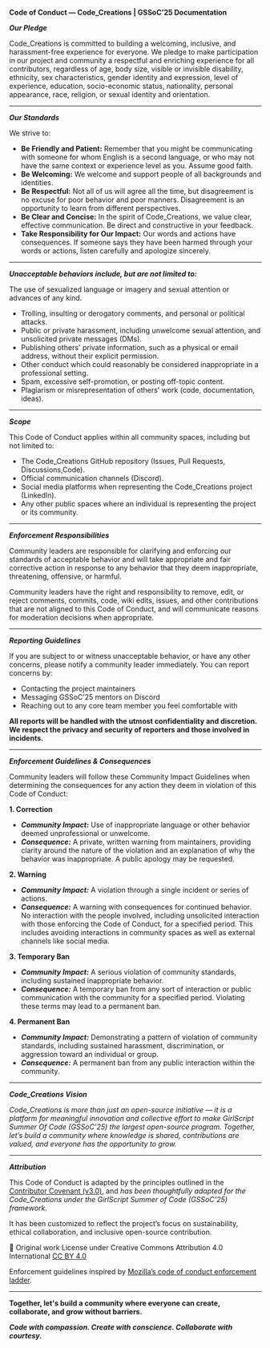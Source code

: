 **Code of Conduct — Code_Creations | GSSoC’25 Documentation**

**_Our Pledge_**

Code_Creations is committed to building a welcoming, inclusive, and harassment-free experience for everyone. We pledge to make participation in our project and community a respectful and enriching experience for all contributors, regardless of age, body size, visible or invisible disability, ethnicity, sex characteristics, gender identity and expression, level of experience, education, socio-economic status, nationality, personal appearance, race, religion, or sexual identity and orientation.

---

**_Our Standards_**

We strive to:

- **Be Friendly and Patient:** Remember that you might be communicating with someone for whom English is a second language, or who may not have the same context or experience level as you. Assume good faith.
- **Be Welcoming:** We welcome and support people of all backgrounds and identities.
- **Be Respectful:** Not all of us will agree all the time, but disagreement is no excuse for poor behavior and poor manners. Disagreement is an opportunity to learn from different perspectives.
- **Be Clear and Concise:** In the spirit of Code_Creations, we value clear, effective communication. Be direct and constructive in your feedback.
- **Take Responsibility for Our Impact:** Our words and actions have consequences. If someone says they have been harmed through your words or actions, listen carefully and apologize sincerely.

---

**_Unacceptable behaviors include, but are not limited to:_**

The use of sexualized language or imagery and sexual attention or advances of any kind.

- Trolling, insulting or derogatory comments, and personal or political attacks.
- Public or private harassment, including unwelcome sexual attention, and unsolicited private messages (DMs).
- Publishing others' private information, such as a physical or email address, without their explicit permission.
- Other conduct which could reasonably be considered inappropriate in a professional setting.
- Spam, excessive self-promotion, or posting off-topic content.
- Plagiarism or misrepresentation of others' work (code, documentation, ideas).

---

**_Scope_**

This Code of Conduct applies within all community spaces, including but not limited to:

- The Code_Creations GitHub repository (Issues, Pull Requests, Discussions,Code).
- Official communication channels (Discord).
- Social media platforms when representing the Code_Creations project (LinkedIn).
- Any other public spaces where an individual is representing the project or its community.

---

**_Enforcement Responsibilities_**

Community leaders are responsible for clarifying and enforcing our standards of acceptable behavior and will take appropriate and fair corrective action in response to any behavior that they deem inappropriate, threatening, offensive, or harmful.

Community leaders have the right and responsibility to remove, edit, or reject comments, commits, code, wiki edits, issues, and other contributions that are not aligned to this Code of Conduct, and will communicate reasons for moderation decisions when appropriate.

---

**_Reporting Guidelines_**

If you are subject to or witness unacceptable behavior, or have any other concerns, please notify a community leader immediately. You can report concerns by:

- Contacting the project maintainers
- Messaging GSSoC’25 mentors on Discord
- Reaching out to any core team member you feel comfortable with

**All reports will be handled with the utmost confidentiality and discretion. We respect the privacy and security of reporters and those involved in incidents.**

---

**_Enforcement Guidelines & Consequences_**

Community leaders will follow these Community Impact Guidelines when determining the consequences for any action they deem in violation of this Code of Conduct:

**1. Correction**

- **_Community Impact:_** Use of inappropriate language or other behavior deemed unprofessional or unwelcome.
- **_Consequence:_** A private, written warning from maintainers, providing clarity around the nature of the violation and an explanation of why the behavior was inappropriate. A public apology may be requested.

**2. Warning**

- **_Community Impact:_** A violation through a single incident or series of actions.
- **_Consequence:_** A warning with consequences for continued behavior. No interaction with the people involved, including unsolicited interaction with those enforcing the Code of Conduct, for a specified period. This includes avoiding interactions in community spaces as well as external channels like social media.

**3. Temporary Ban**

- **_Community Impact:_** A serious violation of community standards, including sustained inappropriate behavior.
- **_Consequence:_** A temporary ban from any sort of interaction or public communication with the community for a specified period. Violating these terms may lead to a permanent ban.

**4. Permanent Ban**

- **_Community Impact:_** Demonstrating a pattern of violation of community standards, including sustained harassment, discrimination, or aggression toward an individual or group.
- **_Consequence:_** A permanent ban from any public interaction within the community.

---

**_Code_Creations Vision_**

_Code_Creations is more than just an open-source initiative — it is a platform for meaningful innovation and collective effort to make GirlScript Summer Of Code (GSSoC'25) the largest open-source program. Together, let’s build a community where knowledge is shared, contributions are valued, and everyone has the opportunity to grow._

---

**_Attribution_**

This Code of Conduct is adapted by the principles outlined in the
[Contributor Covenant (v3.0)](https://www.contributor-covenant.org/version/3/0/code_of_conduct/), and _has been thoughtfully adapted for the Code_Creations under the GirlScript Summer of Code (GSSoC’25) framework._

It has been customized to reflect the project’s focus on sustainability, ethical collaboration, and inclusive open-source contribution.

📌 Original work License under Creative Commons Attribution 4.0 International [CC BY 4.0](https://creativecommons.org/licenses/by/4.0/)

Enforcement guidelines inspired by [Mozilla’s code of conduct enforcement ladder](https://github.com/mozilla/diversity).

---

**Together, let's build a community where everyone can create, collaborate, and grow without barriers.**

**_Code with compassion. Create with conscience. Collaborate with courtesy._**
